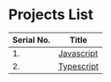 # Projects List

| Serial No. | Title                                |
| ---------- | ------------------------------------ |
| 1.         | [Javascript](./javascript/Readme.md) |
| 2.         | [Typescript](./typescript/Readme.md) |


